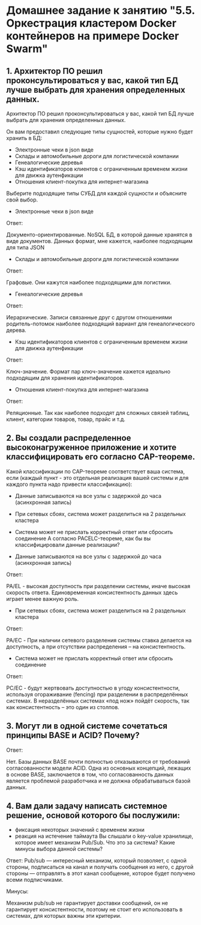 # Домашнее задание к занятию "5.5. Оркестрация кластером Docker контейнеров на примере Docker Swarm"

## 1. Архитектор ПО решил проконсультироваться у вас, какой тип БД лучше выбрать для хранения определенных данных.
Архитектор ПО решил проконсультироваться у вас, какой тип БД лучше выбрать для хранения определенных данных.

Он вам предоставил следующие типы сущностей, которые нужно будет хранить в БД:
+ Электронные чеки в json виде
+ Склады и автомобильные дороги для логистической компании
+ Генеалогические деревья
+ Кэш идентификаторов клиентов с ограниченным временем жизни для движка аутенфикации
+ Отношения клиент-покупка для интернет-магазина

Выберите подходящие типы СУБД для каждой сущности и объясните свой выбор.

+ Электронные чеки в json виде

Ответ:

Документо-ориентированные.
NoSQL БД, в которой данные хранятся в виде документов. Данных формат, мне кажется, наиболее
подходящим для типа JSON

+ Склады и автомобильные дороги для логистической компании

Ответ:

Графовые.
Они кажутся наиболее подходящими для логистики.

+ Генеалогические деревья

Ответ:

Иерархические.
Записи связанные друг с другом отношениями родитель-потомок наиболее подходящий
вариант для генеалогического дерева.

+ Кэш идентификаторов клиентов с ограниченным временем жизни для движка аутенфикации

Ответ:

Ключ-значение.
Формат пар ключ-значение кажется идеально подходящим для хранения идентификаторов.

+ Отношения клиент-покупка для интернет-магазина

Ответ:

Реляционные. Так как наиболее подходят для сложных связей таблиц, клиент, категории товаров,
товар, прайс и т.д.

## 2. Вы создали распределенное высоконагруженное приложение и хотите классифицировать его согласно CAP-теореме.
Какой классификации по CAP-теореме соответствует ваша система, если (каждый пункт - это
отдельная реализация вашей системы и для каждого пункта надо привести классификацию):
+ Данные записываются на все узлы с задержкой до часа (асинхронная запись)
+ При сетевых сбоях, система может разделиться на 2 раздельных кластера
+ Система может не прислать корректный ответ или сбросить соединение
А согласно PACELC-теореме, как бы вы классифицировали данные реализации?

+ Данные записываются на все узлы с задержкой до часа (асинхронная запись)

Ответ:

PA/EL - высокая доступность при разделении системы, иначе высокая скорость ответа.
Единовременная консистентность данных здесь играет менее важную роль.

+ При сетевых сбоях, система может разделиться на 2 раздельных кластера

Ответ:

PA/EC - При наличии сетевого разделения системы ставка делается на доступность, а при отсутствии
распределения – на консистентность.

+ Система может не прислать корректный ответ или сбросить соединение

Ответ:

PC/EC - будут жертвовать доступностью в угоду консистентности, используя огораживание (fencing)
при разделении в распределённых системах. В неразделённых системах «под нож» пойдёт скорость,
так как консистентность – это один из столпов.

## 3. Могут ли в одной системе сочетаться принципы BASE и ACID? Почему?

Ответ:

Нет. Базы данных BASE почти полностью отказываются от требований согласованности модели ACID.
Одна из основных концепций, лежащих в основе BASE, заключается в том, что согласованность
данных является проблемой разработчика и не должна обрабатываться базой данных.

## 4. Вам дали задачу написать системное решение, основой которого бы послужили:
+ фиксация некоторых значений с временем жизни
+ реакция на истечение таймаута
Вы слышали о key-value хранилище, которое имеет механизм Pub/Sub. Что это за система? Какие
минусы выбора данной системы?

Ответ:
Pub/sub — интересный механизм, который позволяет, с одной стороны, подписаться на канал и
получать сообщения из него, с другой стороны — отправлять в этот канал сообщение, которое
будет получено всеми подписчиками. 

Минусы:

Механизм pub/sub не гарантирует доставки сообщений, он не гарантирует консистентности,
поэтому не стоит его использовать в системах, для которых важны эти критерии.